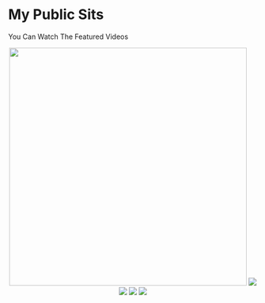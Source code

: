 # My Public Sits
You Can Watch The Featured Videos 

<div align="center">

  <img src="https://i.imgur.com/M5KHA0c.png" width="480" height="">

<img src="https://cdni.pornpics.com/1280/7/630/91066942/91066942_007_9f2c.jpg">
         
<img src="https://cdni.pornpics.com/1280/7/515/29552983/29552983_004_2579.jpg">
    
<img src="https://cdni.pornpics.com/1280/7/633/26210531/26210531_011_8479.jpg">
    
<img src="https://cdni.pornpics.com/1280/7/573/64775987/64775987_005_bcce.jpg">
